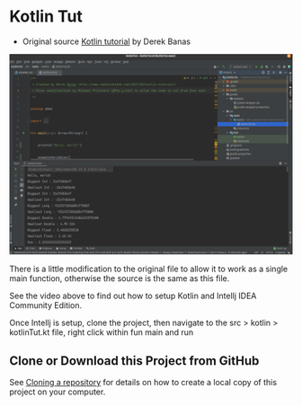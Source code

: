 # Kotlin Tut

- Original source [Kotlin tutorial](http://www.newthinktank.com/2017/05/kotlin-tutorial/) by Derek Banas

![Kotlin Tut running in Intellj IDEA Community Edition](KotlinTut.png)

There is a little modification to the original file to allow it to work as a single main function, otherwise the source 
is the same as this file.

See the video above to find out how to setup Kotlin and Intellj IDEA Community Edition.

Once Intellj is setup, clone the project, then navigate to the src > kotlin > kotlinTut.kt 
file, right click within fun main and run 

## Clone or Download this Project from GitHub

See [Cloning a repository](https://help.github.com/en/articles/cloning-a-repository) for details on how to create a
local copy of this project on your computer.